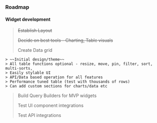 ### Roadmap

#### Widget development
> ~~Establish Layout~~
> 
> ~~Decide on best tools - Charting, Table visuals~~
> 
> Create Data grid
    
    > ~~Initial design/theme~~
    > All table functions optional - resize, move, pin, filter, sort, multi-sorts, 
    > Easily stylable UI
    > API/Data based operation for all features
    > Performance tuned table (test with thousands of rows)
    > Can add custom sections for charts/data etc

>
> 
> Build Query Builders for MVP widgets
>
> Test UI component integrations
> 
> Test API integrations
> 